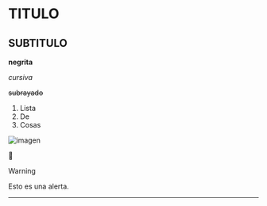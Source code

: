 # TITULO
## SUBTITULO
__negrita__

_cursiva_

~~subrayado~~
1. Lista
2. De
3. Cosas

![imagen](https://github.com/user-attachments/assets/3839ad89-8533-4c82-8478-b46c7b51c490)

:crab:

> [!WARNING]
> Esto es una alerta.

---
